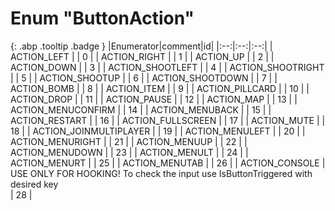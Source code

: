 # Enum "ButtonAction"
[ ](#){: .abp .tooltip .badge }
|Enumerator|comment|id|
|:--:|:--:|:--:|
| ACTION_LEFT |  | 0 |
| ACTION_RIGHT |  | 1 |
| ACTION_UP |  | 2 |
| ACTION_DOWN |  | 3 |
| ACTION_SHOOTLEFT |  | 4 |
| ACTION_SHOOTRIGHT |  | 5 |
| ACTION_SHOOTUP |  | 6 |
| ACTION_SHOOTDOWN |  | 7 |
| ACTION_BOMB |  | 8 |
| ACTION_ITEM |  | 9 |
| ACTION_PILLCARD |  | 10 |
| ACTION_DROP |  | 11 |
| ACTION_PAUSE |  | 12 |
| ACTION_MAP |  | 13 |
| ACTION_MENUCONFIRM |  | 14 |
| ACTION_MENUBACK |  | 15 |
| ACTION_RESTART |  | 16 |
| ACTION_FULLSCREEN |  | 17 |
| ACTION_MUTE |  | 18 |
| ACTION_JOINMULTIPLAYER |  | 19 |
| ACTION_MENULEFT |  | 20 |
| ACTION_MENURIGHT |  | 21 |
| ACTION_MENUUP |  | 22 |
| ACTION_MENUDOWN |  | 23 |
| ACTION_MENULT |  | 24 |
| ACTION_MENURT |  | 25 |
| ACTION_MENUTAB |  | 26 |
| ACTION_CONSOLE | USE ONLY FOR HOOKING! To check the input use IsButtonTriggered with desired key <br> | 28 |